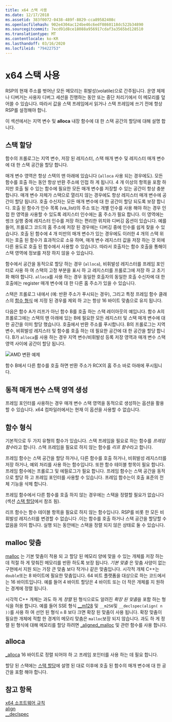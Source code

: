 ```yaml
---
title: x64 스택 사용
ms.date: 12/17/2018
ms.assetid: 383f0072-0438-489f-8829-cca89582408c
ms.openlocfilehash: 902e4304ac124be46c6edf0860118dc522b34890
ms.sourcegitcommit: 7ecd91d8ce18088a956917cdaf3a3565bd128510
ms.translationtype: MT
ms.contentlocale: ko-KR
ms.lasthandoff: 03/16/2020
ms.locfileid: "79422753"
---
```

# <a name="x64-stack-usage"></a>x64 스택 사용

RSP의 현재 주소를 벗어난 모든 메모리는 휘발성(volatile)으로 간주됩니다. 운영 체제나 디버거는 사용자 디버그 세션을 진행하는 동안 또는 중단 처리기에서 이 메모리를 덮어쓸 수 있습니다. 따라서 값을 스택 프레임에서 읽거나 스택 프레임에 쓰기 전에 항상 RSP를 설정해야 합니.

이 섹션에서는 지역 변수 및 **alloca** 내장 함수에 대 한 스택 공간의 할당에 대해 설명 합니다.

## <a name="stack-allocation"></a>스택 할당

함수의 프롤로그는 지역 변수, 저장 된 레지스터, 스택 매개 변수 및 레지스터 매개 변수에 대 한 스택 공간을 할당 합니다.

매개 변수 영역은 항상 스택의 맨 아래에 있습니다 (`alloca` 사용 되는 경우에도). 모든 함수를 호출 하는 동안 항상 반환 주소에 인접 하 게 됩니다. 4 개 이상의 항목을 포함 하지만 호출 될 수 있는 함수에 필요한 모든 매개 변수를 저장할 수 있는 공간이 항상 충분 합니다. 매개 변수 자체가 스택으로 열리지 않는 경우에도 항상 레지스터 매개 변수에 공간이 할당 됩니다. 호출 수신자는 모든 매개 변수에 대 한 공간이 할당 되도록 보장 합니다. 호출 된 함수가 인수 목록 (va_list)의 주소 또는 개별 인수를 사용 해야 하는 경우 인접 한 영역을 사용할 수 있도록 레지스터 인수에는 홈 주소가 필요 합니다. 이 영역에는 썽크 실행 중에 레지스터 인수를 저장 하는 편리한 위치와 디버깅 옵션이 있습니다. 예를 들어, 프롤로그 코드의 홈 주소에 저장 된 경우에는 디버깅 중에 인수를 쉽게 찾을 수 있습니다. 호출 된 함수에 4 개 미만의 매개 변수가 있는 경우에도 이러한 4 개의 스택 위치는 호출 된 함수가 효과적으로 소유 하며, 매개 변수 레지스터 값을 저장 하는 것 외에 다른 용도로 호출 된 함수에서 사용할 수 있습니다.  따라서 호출자는 함수 호출을 통해이 스택 영역에 정보를 저장 하지 않을 수 있습니다.

함수에서 공간을 동적으로 할당 하는 경우 (`alloca`), 비휘발성 레지스터를 프레임 포인터로 사용 하 여 스택의 고정 부분을 표시 하 고 레지스터를 프롤로그에 저장 하 고 초기화 해야 합니다. `alloca`를 사용 하는 경우 동일한 호출자의 동일한 호출 수신자에 대 한 호출에는 register 매개 변수에 대 한 다른 홈 주소가 있을 수 있습니다.

스택은 프롤로그 내에서 (예: 반환 주소가 푸시되는 경우), 그리고 특정 프레임 함수 클래스의 [함수 형식](#function-types) 에 지정 된 경우를 제외 하 고는 항상 16 바이트 맞춤으로 유지 됩니다.

다음은 함수 A가 리프가 아닌 함수 B를 호출 하는 스택 레이아웃의 예입니다. 함수 A의 프롤로그에는 스택의 맨 아래에 있는 B에 필요한 모든 레지스터 및 스택 매개 변수에 대 한 공간을 이미 할당 했습니다. 호출에서 반환 주소를 푸시합니다. B의 프롤로그는 지역 변수, 비휘발성 레지스터 및 함수를 호출 하는 데 필요한 공간에 대 한 공간을 할당 합니다. B가 `alloca`를 사용 하는 경우 지역 변수/비휘발성 등록 저장 영역과 매개 변수 스택 영역 사이에 공간이 할당 됩니다.

![AMD 변환 예제](../build/media/vcamd_conv_ex_5.png "AMD 변환 예제")

함수 B에서 다른 함수를 호출 하면 반환 주소가 RCX의 홈 주소 바로 아래에 푸시됩니다.

## <a name="dynamic-parameter-stack-area-construction"></a>동적 매개 변수 스택 영역 생성

프레임 포인터를 사용하는 경우 매개 변수 스택 영역을 동적으로 생성하는 옵션을 활용할 수 있습니다. x64 컴파일러에서는 현재 이 옵션을 사용할 수 없습니다.

## <a name="function-types"></a>함수 형식

기본적으로 두 가지 유형의 함수가 있습니다. 스택 프레임을 필요로 하는 함수를 *프레임 함수*라고 합니다. 스택 프레임을 필요로 하지 않는 함수를 *리프 함수*라고 합니다.

프레임 함수는 스택 공간을 할당 하거나, 다른 함수를 호출 하거나, 비휘발성 레지스터를 저장 하거나, 예외 처리를 사용 하는 함수입니다. 또한 함수 테이블 항목이 필요 합니다. 프레임 함수에는 프롤로그 및 에필로그가 필요 합니다. 프레임 함수는 스택 공간을 동적으로 할당 하 고 프레임 포인터를 사용할 수 있습니다. 프레임 함수는이 호출 표준의 전체 기능을 삭제 합니다.

프레임 함수에서 다른 함수를 호출 하지 않는 경우에는 스택을 정렬할 필요가 없습니다 (섹션 [스택 할당](#stack-allocation)에서 참조 됨).

리프 함수는 함수 테이블 항목을 필요로 하지 않는 함수입니다. RSP를 비롯 한 모든 비휘발성 레지스터를 변경할 수 없습니다 .이는 함수를 호출 하거나 스택 공간을 할당할 수 없음을 의미 합니다. 실행 되는 동안에는 스택을 정렬 되지 않은 상태로 둘 수 있습니다.

## <a name="malloc-alignment"></a>malloc 맞춤

[malloc](../c-runtime-library/reference/malloc.md) 는 기본 맞춤이 적용 되 고 할당 된 메모리 양에 맞을 수 있는 개체를 저장 하는 데 적절 하 게 맞춰진 메모리를 반환 하도록 보장 됩니다. *기본 맞춤* 은 맞춤 사양이 없는 구현에서 지원 되는 가장 큰 맞춤 보다 작거나 같은 맞춤입니다. 시각적 개체 C++는 `double`또는 8 바이트에 필요한 맞춤입니다. 64 비트 플랫폼을 대상으로 하는 코드에서는 16 바이트입니다. 예를 들어 4 바이트 할당은 4 바이트 또는 더 작은 개체를 지 원하는 경계에 정렬 됩니다.

시각적 C++ 개체는 과도 하 게 *정렬* 된 형식으로도 알려진 *확장 된 맞춤*을 포함 하는 형식을 허용 합니다. 예를 들어 SSE 형식 [__m128](../cpp/m128.md) 및 `__m256`및 `__declspec(align( n ))`를 사용 하 여 선언 된 형식 `n` 8 보다 크면 확장 된 맞춤이 사용 됩니다. 확장 맞춤이 필요한 개체에 적합 한 경계의 메모리 맞춤은 `malloc`보장 되지 않습니다. 과도 하 게 정렬 된 형식에 대해 메모리를 할당 하려면 [_aligned_malloc](../c-runtime-library/reference/aligned-malloc.md) 및 관련 함수를 사용 합니다.

## <a name="alloca"></a>alloca

[_alloca](../c-runtime-library/reference/alloca.md) 16 바이트로 정렬 되어야 하 고 프레임 포인터를 사용 하는 데 필요 합니다.

할당 된 스택에는 [스택 할당](#stack-allocation)에 설명 된 대로 이후에 호출 된 함수의 매개 변수에 대 한 공간을 포함 해야 합니다.

## <a name="see-also"></a>참고 항목

[x64 소프트웨어 규칙](../build/x64-software-conventions.md)<br/>
[align](../cpp/align-cpp.md)<br/>
[__declspec](../cpp/declspec.md)
